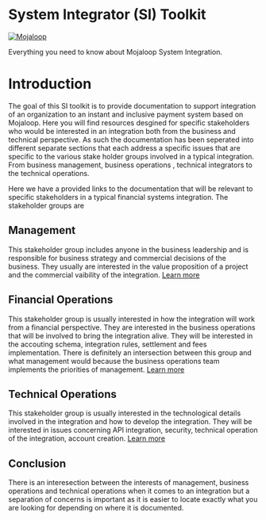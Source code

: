 # System Integrator (SI) Toolkit
[![Mojaloop](https://img.shields.io/badge/SI-Toolkit-blue)](https://github.com/infitx-org/participation-tool-docs)

Everything you need to know about Mojaloop System Integration.

# Introduction
The goal of this SI toolkit is to provide documentation to support integration of an organization to an instant and inclusive payment system based on Mojaloop. Here you will find resources desgined for specific stakeholders who would be interested in an integration both from the business and technical perspective. As such the documentation has been seperated into different separate sections that each address a specific issues that are specific to the various stake holder groups involved in a typical integration. From business management, business operations , technical integrators to the technical operations.

Here we have a provided links to the documentation that will be relevant to specific stakeholders in a typical financial systems integration. The stakeholder groups are

## Management
This stakeholder group includes anyone in the business leadership and is responsible for business strategy and commercial decisions of the business. They usually are interested in the value proposition of a project and the commercial vaibility of the integration.  [Learn more](/md-docs/BusinessComercial.md)

## Financial Operations
This stakeholder group is usually interested in how the integration will work from a financial perspective. They are interested in the business operations that will be involved to bring the integration alive. They will be interested in the accouting schema, integration rules, settlement and fees implementation. There is definitely an intersection between this group and what management would because the business operations team implements the priorities of management. [Learn more](/md-docs/LiquidityDesign.md)

## Technical Operations
This stakeholder group is usually interested in the technological details involved in the integration and how to develop the integration. They will be interested in issues concerning API integration, security, technical operation of the integration, account creation. [Learn more](/md-docs/TechnicalIntegration.md)

## Conclusion 
There is an interesection between the interests of management, business operations and technical operations when it comes to an integration but a separation of concerns is important as it is easier to locate exactly what you are looking for depending on where it is documented. 



